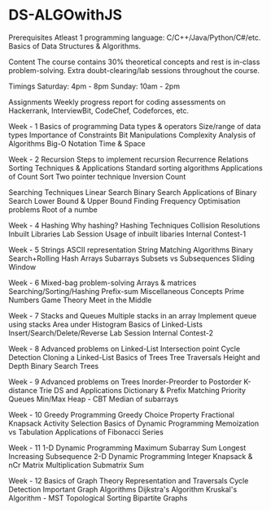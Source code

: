 # DS-ALGOwithJS


Prerequisites
Atleast 1 programming language: C/C++/Java/Python/C#/etc.
Basics of Data Structures & Algorithms.

Content
The course contains 30% theoretical concepts and rest is in-class problem-solving. Extra doubt-clearing/lab sessions throughout the course.

Timings
Saturday: 4pm - 8pm 
Sunday: 10am - 2pm

Assignments
Weekly progress report for coding assessments on Hackerrank, InterviewBit, CodeChef, Codeforces, etc.

Week - 1
Basics of programming
Data types & operators
Size/range of data types
Importance of Constraints
Bit Manipulations
Complexity Analysis of Algorithms
Big-O Notation
Time & Space

Week - 2
Recursion
Steps to implement recursion
Recurrence Relations
Sorting Techniques & Applications
Standard sorting algorithms
Applications of Count Sort
Two pointer technique
Inversion Count

Searching Techniques
Linear Search
Binary Search
Applications of Binary Search
Lower Bound & Upper Bound
Finding Frequency
Optimisation problems
Root of a numbe

Week - 4
Hashing
Why hashing?
Hashing Techniques
Collision Resolutions
Inbuilt Libraries
Lab Session
Usage of inbuilt libaries
Internal Contest-1

Week - 5
Strings
ASCII representation
String Matching Algorithms
Binary Search+Rolling Hash
Arrays
Subarrays
Subsets vs Subsequences
Sliding Window

Week - 6
Mixed-bag problem-solving
Arrays & matrices
Searching/Sorting/Hashing
Prefix-sum
Miscellaneous Concepts
Prime Numbers
Game Theory
Meet in the Middle

Week - 7
Stacks and Queues
Multiple stacks in an array
Implement queue using stacks
Area under Histogram
Basics of Linked-Lists
Insert/Search/Delete/Reverse
Lab Session
Internal Contest-2

Week - 8
Advanced problems on Linked-List
Intersection point
Cycle Detection
Cloning a Linked-List
Basics of Trees
Tree Traversals
Height and Depth
Binary Search Trees

Week - 9
Advanced problems on Trees
Inorder-Preorder to Postorder
K-distance
Trie DS and Applications
Dictionary & Prefix Matching
Priority Queues
Min/Max Heap - CBT
Median of subarrays

Week - 10
Greedy Programming
Greedy Choice Property
Fractional Knapsack
Activity Selection
Basics of Dynamic Programming
Memoization vs Tabulation
Applications of Fibonacci Series

Week - 11
1-D Dynamic Programming
Maximum Subarray Sum
Longest Increasing Subsequence
2-D Dynamic Programming
Integer Knapsack & nCr
Matrix Multiplication
Submatrix Sum

Week - 12
Basics of Graph Theory
Representation and Traversals
Cycle Detection
Important Graph Algorithms
Dijkstra's Algorithm
Kruskal's Algorithm - MST
Topological Sorting
Bipartite Graphs
